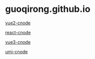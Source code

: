 # guoqirong.github.io

[vue2-cnode](https://guoqirong.github.io/vue2-cnode)

[react-cnode](https://guoqirong.github.io/react-cnode)

[vue3-cnode](https://guoqirong.github.io/vue3-cnode)

[umi-cnode](https://guoqirong.github.io/umi-cnode)